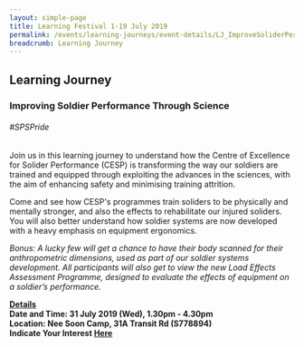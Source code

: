 ```yaml
---
layout: simple-page
title: Learning Festival 1-19 July 2019
permalink: /events/learning-journeys/event-details/LJ_ImproveSoliderPerformance
breadcrumb: Learning Journey
---
```


## Learning Journey
### Improving Soldier Performance Through Science

###### _#SPSPride_

Join us in this learning journey to understand how the Centre of Excellence for Solider Performance (CESP) is transforming the way our soldiers are trained and equipped through exploiting the advances in the sciences, with the aim of enhancing safety and minimising training attrition. 

Come and see how CESP's programmes train soliders to be physically and mentally stronger, and also the effects to rehabilitate our injured soliders. You will also better understand how soldier systems are now developed with a heavy emphasis on equipment ergonomics.

<i>Bonus: A lucky few will get a chance to have their body scanned for their anthropometric dimensions, used as part of our soldier systems development. All participants will also get to view the new Load Effects Assessment Programme, designed to evaluate the effects of equipment on a soldier’s performance. </i> 

<b><u>Details</u><br>
**Date and Time: 31 July 2019 (Wed), 1.30pm - 4.30pm** <br>
**Location: Nee Soon Camp, 31A Transit Rd (S778894)** <br>
**Indicate Your Interest [Here](https://)** 

